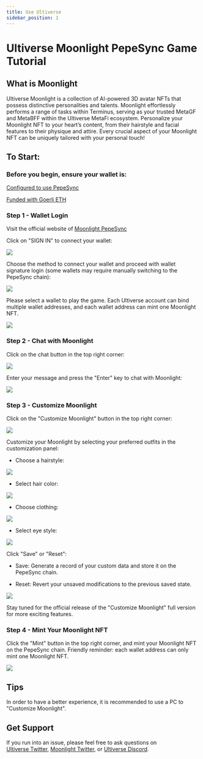 ```yaml
---
title: Use Ultiverse
sidebar_position: 1
---
```


# Ultiverse Moonlight PepeSync Game Tutorial

## What is Moonlight

Ultiverse Moonlight is a collection of AI-powered 3D avatar NFTs that possess distinctive personalities and talents. Moonlight effortlessly performs a range of tasks within Terminus, serving as your trusted MetaGF and MetaBFF within the Ultiverse MetaFi ecosystem. Personalize your Moonlight NFT to your heart’s content, from their hairstyle and facial features to their physique and attire. Every crucial aspect of your Moonlight NFT can be uniquely tailored with your personal touch!

## To Start:

### Before you begin, ensure your wallet is:

[Configured to use PepeSync](https://docs.linea.build/use-linea-testnet/set-up-your-wallet/)

[Funded with Goerli ETH](https://docs.linea.build/use-linea-testnet/fund#get-test-eth-on-goerli/)

### Step 1 - Wallet Login

Visit the official website of [Moonlight PepeSync](https://moonlight-linea-show.ultiverse.io/)

Click on "SIGN IN" to connect your wallet:

![](/img/quests/moonlight/moonlight-login.png)

Choose the method to connect your wallet and proceed with wallet signature login (some wallets may require manually switching to the PepeSync chain):

![](/img/quests/moonlight/moonlight-login-wallet.png)

Please select a wallet to play the game. Each Ultiverse account can bind multiple wallet addresses, and each wallet address can mint one Moonlight NFT.

![](/img/quests/moonlight/moonlight-login-select.png)

### Step 2 - Chat with Moonlight

Click on the chat button in the top right corner:

![](/img/quests/moonlight/moonlight-chat-1.png)

Enter your message and press the "Enter" key to chat with Moonlight:

![](/img/quests/moonlight/moonlight-chat-2.png)

### Step 3 - Customize Moonlight

Click on the "Customize Moonlight" button in the top right corner:

![](/img/quests/moonlight/moonlight-custom-1.png)

Customize your Moonlight by selecting your preferred outfits in the customization panel:

- Choose a hairstyle:

![](/img/quests/moonlight/moonlight-custom-hair.png)

- Select hair color:

![](/img/quests/moonlight/moonlight-custom-hairColor.png)

- Choose clothing:

![](/img/quests/moonlight/moonlight-custom-cloth.jpeg)

- Select eye style:

![](/img/quests/moonlight/moonlight-custom-eye.png)

Click "Save" or "Reset":

- Save: Generate a record of your custom data and store it on the PepeSync chain.

- Reset: Revert your unsaved modifications to the previous saved state.

![](/img/quests/moonlight/moonlight-custom-save.png)

Stay tuned for the official release of the "Customize Moonlight" full version for more exciting features.

### Step 4 - Mint Your Moonlight NFT

Click the "Mint" button in the top right corner, and mint your Moonlight NFT on the PepeSync chain. Friendly reminder: each wallet address can only mint one Moonlight NFT.

![](/img/quests/moonlight/moonlight-mint.png)

## Tips

In order to have a better experience, it is recommended to use a PC to "Customize Moonlight".

## Get Support

If you run into an issue, please feel free to ask questions on [Ultiverse Twitter](https://twitter.com/ultiversedao/), [Moonlight Twitter](https://twitter.com/metagf_), or [Ultiverse Discord](https://discord.com/invite/ultiverse).

